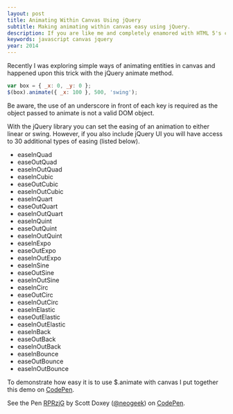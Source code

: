 ```yaml
---
layout: post
title: Animating Within Canvas Using jQuery
subtitle: Making animating within canvas easy using jQuery.
description: If you are like me and completely enamored with HTML 5's canvas tag you have at one point or another setup animations for entities drawn in canvas.
keywords: javascript canvas jquery
year: 2014
---
```


Recently I was exploring simple ways of animating entities in canvas and happened upon this trick with the jQuery animate method.

```javascript
var box = { _x: 0, _y: 0 };
$(box).animate({ _x: 100 }, 500, 'swing');
```

Be aware, the use of an underscore in front of each key is required as the object passed to animate is not a valid DOM object.

With the jQuery library you can set the easing of an animation to either linear or swing. However, if you also include jQuery UI you will have access to 30 additional types of easing (listed below).

- easeInQuad
- easeOutQuad
- easeInOutQuad
- easeInCubic
- easeOutCubic
- easeInOutCubic
- easeInQuart
- easeOutQuart
- easeInOutQuart
- easeInQuint
- easeOutQuint
- easeInOutQuint
- easeInExpo
- easeOutExpo
- easeInOutExpo
- easeInSine
- easeOutSine
- easeInOutSine
- easeInCirc
- easeOutCirc
- easeInOutCirc
- easeInElastic
- easeOutElastic
- easeInOutElastic
- easeInBack
- easeOutBack
- easeInOutBack
- easeInBounce
- easeOutBounce
- easeInOutBounce

To demonstrate how easy it is to use $.animate with canvas I put together this demo on [CodePen](http://codepen.io/neogeek/pen/RPRzjG).

<p data-height="400" data-theme-id="0" data-slug-hash="RPRzjG" data-default-tab="result" data-user="neogeek" class='codepen'>See the Pen <a href='http://codepen.io/neogeek/pen/RPRzjG/'>RPRzjG</a> by Scott Doxey (<a href='http://codepen.io/neogeek'>@neogeek</a>) on <a href='http://codepen.io'>CodePen</a>.</p>
<script async src="//assets.codepen.io/assets/embed/ei.js"></script>
